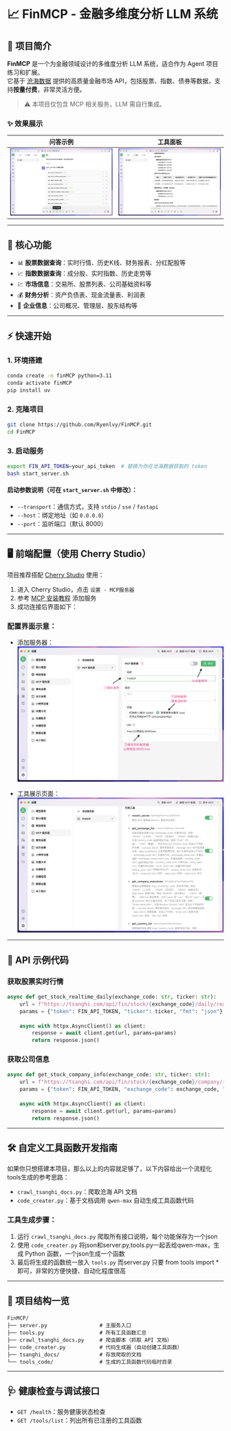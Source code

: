 # 📈 FinMCP - 金融多维度分析 LLM 系统

## 🧭 项目简介

**FinMCP** 是一个为金融领域设计的多维度分析 LLM 系统，适合作为 Agent 项目练习和扩展。  
它基于 [沧海数据](https://tsanghi.com) 提供的高质量金融市场 API，包括股票、指数、债券等数据，支持**按量付费**，非常灵活方便。

> ⚠️ 本项目仅包含 MCP 相关服务，LLM 需自行集成。

### ✨ 效果展示

| 问答示例 | 工具面板 |
|---------|---------|
| ![QA 示例 1](img/QA_1.png) | ![QA 示例 2](img/QA_2.png) |

---

## 🧩 核心功能

- 📊 **股票数据查询**：实时行情、历史K线、财务报表、分红配股等  
- 📈 **指数数据查询**：成分股、实时指数、历史走势等  
- 💹 **市场信息**：交易所、股票列表、公司基础资料等  
- 💰 **财务分析**：资产负债表、现金流量表、利润表  
- 🏢 **企业信息**：公司概况、管理层、股东结构等  

---

## ⚡ 快速开始

### 1. 环境搭建

```bash
conda create -n finMCP python=3.11
conda activate finMCP
pip install uv
```

### 2. 克隆项目

```bash
git clone https://github.com/Ryenlvy/FinMCP.git
cd FinMCP
```

### 3. 启动服务

```bash
export FIN_API_TOKEN=your_api_token  # 替换为你在沧海数据获取的 token
bash start_server.sh
```

#### 启动参数说明（可在 `start_server.sh` 中修改）：

- `--transport`：通信方式，支持 `stdio` / `sse` / `fastapi`
- `--host`：绑定地址（如 `0.0.0.0`）
- `--port`：监听端口（默认 8000）

---

## 🖥️ 前端配置（使用 Cherry Studio）

项目推荐搭配 [Cherry Studio](https://docs.cherry-ai.com/cherry-studio/download) 使用：

1. 进入 Cherry Studio，点击 `设置 - MCP服务器`  
2. 参考 [MCP 安装教程](https://docs.cherry-ai.com/advanced-basic/mcp/install) 添加服务  
3. 成功连接后界面如下：

### 配置界面示意：

- 添加服务器：  
  ![添加 MCP](./img/Front_end_steps.png)

- 工具展示页面：  
  ![工具列表](./img/tool_list.png)

---

## 🔧 API 示例代码

### 获取股票实时行情

```python
async def get_stock_realtime_daily(exchange_code: str, ticker: str):
    url = f"https://tsanghi.com/api/fin/stock/{exchange_code}/daily/realtime"
    params = {"token": FIN_API_TOKEN, "ticker": ticker, "fmt": "json"}
    
    async with httpx.AsyncClient() as client:
        response = await client.get(url, params=params)
        return response.json()
```

### 获取公司信息

```python
async def get_stock_company_info(exchange_code: str, ticker: str):
    url = f"https://tsanghi.com/api/fin/stock/{exchange_code}/company/info"
    params = {"token": FIN_API_TOKEN, "exchange_code": exchange_code, "ticker": ticker}
    
    async with httpx.AsyncClient() as client:
        response = await client.get(url, params=params)
        return response.json()
```

---

## 🛠️ 自定义工具函数开发指南

如果你只想搭建本项目，那么以上的内容就足够了，以下内容给出一个流程化tools生成的参考思路：

- `crawl_tsanghi_docs.py`：爬取沧海 API 文档
- `code_creater.py`：基于文档调用 `qwen-max` 自动生成工具函数代码

### 工具生成步骤：

1. 运行 `crawl_tsanghi_docs.py` 爬取所有接口说明，每个功能保存为一个json  
2. 使用 `code_creater.py` 将json和server.py,tools.py一起丢给qwen-max，生成 Python 函数，一个json生成一个函数
3. 最后将生成的函数统一放入 `tools.py` 而server.py 只要 from tools import * 即可，非常的方便快捷、自动化程度很高

---

## 📁 项目结构一览

```
FinMCP/
├── server.py                 # 主服务入口
├── tools.py                  # 所有工具函数汇总
├── crawl_tsanghi_docs.py     # 爬虫脚本（抓取 API 文档）
├── code_creater.py           # 代码生成器（自动创建工具函数）
├── tsanghi_docs/             # 存放爬取的文档
└── tools_code/               # 生成的工具函数代码临时目录
```

---

## 🩺 健康检查与调试接口

- `GET /health`：服务健康状态检查  
- `GET /tools/list`：列出所有已注册的工具函数  
